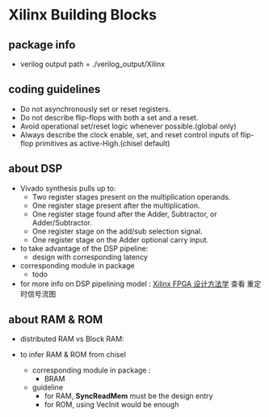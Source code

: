[Xilinx FPGA 设计方法学]: https://github.com/RicardoNid/Xilinx-FPGA-methodology

# Xilinx Building Blocks

## package info

- verilog output path = ./verilog_output/Xilinx

## coding guidelines

- Do not asynchronously set or reset registers.
- Do not describe flip-flops with both a set and a reset.
- Avoid operational set/reset logic whenever possible.(global only)
- Always describe the clock enable, set, and reset control inputs of flip-flop primitives as 
active-High.(chisel default)

## about DSP

- Vivado synthesis pulls up to:
    - Two register stages present on the multiplication operands. 
    - One register stage present after the multiplication.
    - One register stage found after the Adder, Subtractor, or Adder/Subtractor. 
    - One register stage on the add/sub selection signal.
    - One register stage on the Adder optional carry input.
- to take advantage of the DSP pipeline:
    - design with corresponding latency
- corresponding module in package
    - todo
- for more info on DSP pipelining model : [Xilinx FPGA 设计方法学] 查看 重定时信号流图

## about RAM & ROM

- distributed RAM vs Block RAM:

- to infer RAM & ROM from chisel
    - corresponding module in package : 
        - BRAM
    - guideline
        - for RAM, **SyncReadMem** must be the design entry
        - for ROM, using VecInit would be enough